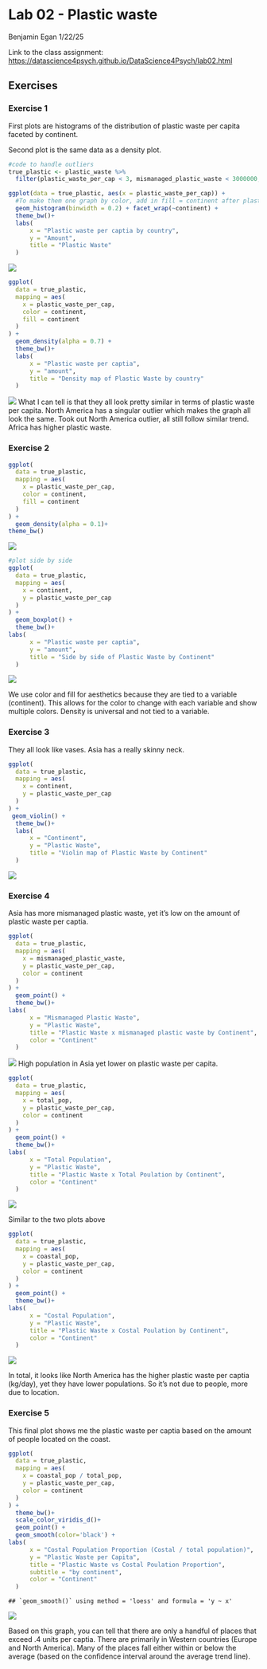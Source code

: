 Lab 02 - Plastic waste
================
Benjamin Egan
1/22/25

Link to the class assignment:
<https://datascience4psych.github.io/DataScience4Psych/lab02.html>

## Exercises

### Exercise 1

First plots are histograms of the distribution of plastic waste per
capita faceted by continent.

Second plot is the same data as a density plot.

``` r
#code to handle outliers
true_plastic <- plastic_waste %>%
  filter(plastic_waste_per_cap < 3, mismanaged_plastic_waste < 3000000, total_pop < 250000000, coastal_pop < 150000000)

ggplot(data = true_plastic, aes(x = plastic_waste_per_cap)) +
  #To make them one graph by color, add in fill = continent after plastice_waste_per_cap
  geom_histogram(binwidth = 0.2) + facet_wrap(~continent) +
  theme_bw()+
  labs(
      x = "Plastic waste per captia by country",
      y = "Amount",
      title = "Plastic Waste"
  )
```

![](lab-02_files/figure-gfm/plastic-waste-continent-1.png)<!-- -->

``` r
ggplot(
  data = true_plastic,
  mapping = aes(
    x = plastic_waste_per_cap,
    color = continent,
    fill = continent
  )
) +
  geom_density(alpha = 0.7) +
  theme_bw()+
  labs(
      x = "Plastic waste per captia",
      y = "amount",
      title = "Density map of Plastic Waste by country"
  )
```

![](lab-02_files/figure-gfm/plastic-waste-continent-2.png)<!-- --> What
I can tell is that they all look pretty similar in terms of plastic
waste per capita. North America has a singular outlier which makes the
graph all look the same. Took out North America outlier, all still
follow similar trend. Africa has higher plastic waste.

### Exercise 2

``` r
ggplot(
  data = true_plastic,
  mapping = aes(
    x = plastic_waste_per_cap,
    color = continent,
    fill = continent
  )
) +
  geom_density(alpha = 0.1)+
theme_bw()
```

![](lab-02_files/figure-gfm/plastic-waste-density-1.png)<!-- -->

``` r
#plot side by side
ggplot(
  data = true_plastic,
  mapping = aes(
    x = continent,
    y = plastic_waste_per_cap
  )
) +
  geom_boxplot() +
  theme_bw()+
labs(
      x = "Plastic waste per captia",
      y = "amount",
      title = "Side by side of Plastic Waste by Continent"
  )
```

![](lab-02_files/figure-gfm/plastic-waste-density-2.png)<!-- -->

We use color and fill for aesthetics because they are tied to a variable
(continent). This allows for the color to change with each variable and
show multiple colors. Density is universal and not tied to a variable.

### Exercise 3

They all look like vases. Asia has a really skinny neck.

``` r
ggplot(
  data = true_plastic,
  mapping = aes(
    x = continent,
    y = plastic_waste_per_cap
  )
) +
 geom_violin() +
  theme_bw()+
  labs(
      x = "Continent",
      y = "Plastic Waste",
      title = "Violin map of Plastic Waste by Continent"
  )
```

![](lab-02_files/figure-gfm/plastic-waste-violin-1.png)<!-- -->

### Exercise 4

Asia has more mismanaged plastic waste, yet it’s low on the amount of
plastic waste per captia.

``` r
ggplot(
  data = true_plastic,
  mapping = aes(
    x = mismanaged_plastic_waste,
    y = plastic_waste_per_cap,
    color = continent
  )
) +
  geom_point() +
  theme_bw()+
labs(
      x = "Mismanaged Plastic Waste",
      y = "Plastic Waste",
      title = "Plastic Waste x mismanaged plastic waste by Continent",
      color = "Continent"
  )
```

![](lab-02_files/figure-gfm/plastic-waste-mismanaged-1.png)<!-- --> High
population in Asia yet lower on plastic waste per capita.

``` r
ggplot(
  data = true_plastic,
  mapping = aes(
    x = total_pop,
    y = plastic_waste_per_cap,
    color = continent
  )
) +
  geom_point() +
  theme_bw()+
labs(
      x = "Total Population",
      y = "Plastic Waste",
      title = "Plastic Waste x Total Poulation by Continent",
      color = "Continent"
  )
```

![](lab-02_files/figure-gfm/plastic-waste-population-total-1.png)<!-- -->

Similar to the two plots above

``` r
ggplot(
  data = true_plastic,
  mapping = aes(
    x = coastal_pop,
    y = plastic_waste_per_cap,
    color = continent
  )
) +
  geom_point() +
  theme_bw()+
labs(
      x = "Costal Population",
      y = "Plastic Waste",
      title = "Plastic Waste x Costal Poulation by Continent",
      color = "Continent"
  )
```

![](lab-02_files/figure-gfm/plastic-waste-population-coastal-1.png)<!-- -->

In total, it looks like North America has the higher plastic waste per
captia (kg/day), yet they have lower populations. So it’s not due to
people, more due to location.

### Exercise 5

This final plot shows me the plastic waste per captia based on the
amount of people located on the coast.

``` r
ggplot(
  data = true_plastic,
  mapping = aes(
    x = coastal_pop / total_pop,
    y = plastic_waste_per_cap,
    color = continent
  )
) +
  theme_bw()+
  scale_color_viridis_d()+
  geom_point() +
  geom_smooth(color='black') +
labs(
      x = "Costal Population Proportion (Costal / total population)",
      y = "Plastic Waste per Capita",
      title = "Plastic Waste vs Costal Poulation Proportion",
      subtitle = "by continent",
      color = "Continent"
  ) 
```

    ## `geom_smooth()` using method = 'loess' and formula = 'y ~ x'

![](lab-02_files/figure-gfm/recreate-viz-1.png)<!-- -->

Based on this graph, you can tell that there are only a handful of
places that exceed .4 units per captia. There are primarily in Western
countries (Europe and North America). Many of the places fall either
within or below the average (based on the confidence interval around the
average trend line).
